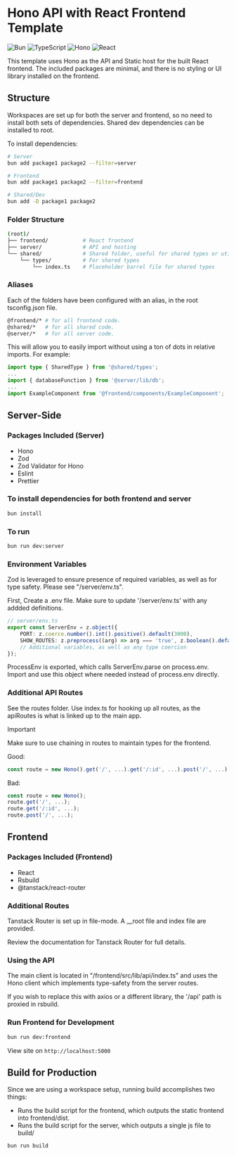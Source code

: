 # Hono API with React Frontend Template

![Bun](https://img.shields.io/badge/Bun-000?logo=bun&logoColor=fff) ![TypeScript](https://img.shields.io/badge/TypeScript-3178C6?logo=typescript&logoColor=fff) ![Hono](https://img.shields.io/badge/Hono-E36002?logo=hono&logoColor=fff) ![React](https://img.shields.io/badge/React-%2320232a.svg?logo=react&logoColor=%2361DAFB)

This template uses Hono as the API and Static host for the built React frontend. The included packages are minimal, and there is no styling or UI library installed on the frontend.

## Structure

Workspaces are set up for both the server and frontend, so no need to install both sets of dependencies. Shared dev dependencies can be installed to root.

To install dependencies:

```sh
# Server
bun add package1 package2 --filter=server

# Frontend
bun add package1 package2 --filter=frontend

# Shared/Dev
bun add -D package1 package2
```

### Folder Structure

```bash
(root)/
├── frontend/           # React frontend
├── server/             # API and hosting
└── shared/             # Shared folder, useful for shared types or utils
    └── types/          # For shared types
        └── index.ts    # Placeholder barrel file for shared types
```

### Aliases

Each of the folders have been configured with an alias, in the root tsconfig.json file.

```bash
@frontend/* # for all frontend code.
@shared/*   # for all shared code.
@server/*   # for all server code.
```

This will allow you to easily import without using a ton of dots in relative imports. For example:

```ts
import type { SharedType } from '@shared/types';
...
import { databaseFunction } from '@server/lib/db';
...
import ExampleComponent from '@frontend/components/ExampleComponent';
```

## Server-Side

### Packages Included (Server)

- Hono
- Zod
- Zod Validator for Hono
- Eslint
- Prettier

### To install dependencies for both frontend and server

```sh
bun install
```

### To run

```sh
bun run dev:server
```

### Environment Variables

Zod is leveraged to ensure presence of required variables, as well as for type safety. Please see "/server/env.ts".

First, Create a .env file. Make sure to update '/server/env.ts' with any addded definitions.

<!-- markdownlint-disable MD010 -->

```typescript
// server/env.ts
export const ServerEnv = z.object({
	PORT: z.coerce.number().int().positive().default(3000),
	SHOW_ROUTES: z.preprocess((arg) => arg === 'true', z.boolean().default(false)),
	// Additional variables, as well as any type coercion
});
```

ProcessEnv is exported, which calls ServerEnv.parse on process.env.
Import and use this object where needed instead of process.env directly.

### Additional API Routes

See the routes folder. Use index.ts for hooking up all routes, as the apiRoutes is what is linked up to the main app.

> [!IMPORTANT]
> Make sure to use chaining in routes to maintain types for the frontend.
>
> Good:
>
> ```ts
> const route = new Hono().get('/', ...).get('/:id', ...).post('/', ...);
> ```
>
> Bad:
>
> ```ts
> const route = new Hono();
> route.get('/', ...);
> route.get('/:id', ...);
> route.post('/', ...);
> ```

## Frontend

### Packages Included (Frontend)

- React
- Rsbuild
- @tanstack/react-router

### Additional Routes

Tanstack Router is set up in file-mode. A \_\_root file and index file are provided.

Review the documentation for Tanstack Router for full details.

### Using the API

The main client is located in "/frontend/src/lib/api/index.ts" and uses the Hono client which implements type-safety from the server routes.

If you wish to replace this with axios or a different library, the '/api' path is proxied in rsbuild.

### Run Frontend for Development

```sh
bun run dev:frontend
```

View site on `http://localhost:5000`

## Build for Production

Since we are using a workspace setup, running build accomplishes two things:

- Runs the build script for the frontend, which outputs the static frontend into frontend/dist.
- Runs the build script for the server, which outputs a single js file to build/

```sh
bun run build
```
